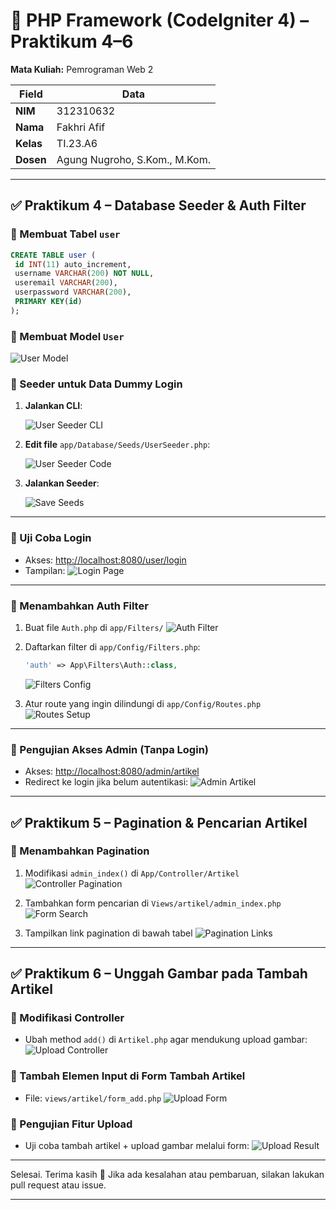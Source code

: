 # 📘 PHP Framework (CodeIgniter 4) – Praktikum 4–6

**Mata Kuliah:** Pemrograman Web 2

| Field     | Data                          |
| --------- | ----------------------------- |
| **NIM**   | 312310632                     |
| **Nama**  | Fakhri Afif                   |
| **Kelas** | TI.23.A6                      |
| **Dosen** | Agung Nugroho, S.Kom., M.Kom. |

---

## ✅ Praktikum 4 – Database Seeder & Auth Filter

### 🔹 Membuat Tabel `user`

```sql
CREATE TABLE user (
 id INT(11) auto_increment,
 username VARCHAR(200) NOT NULL,
 useremail VARCHAR(200),
 userpassword VARCHAR(200),
 PRIMARY KEY(id)
);
```

### 🔹 Membuat Model `User`

![User Model](ss/model.png)

### 🔹 Seeder untuk Data Dummy Login

1. **Jalankan CLI**:
   
   ![User Seeder CLI](ss/seeder.png)

3. **Edit file** `app/Database/Seeds/UserSeeder.php`:
   
   ![User Seeder Code](ss/user.png)

4. **Jalankan Seeder**:
   
   ![Save Seeds](ss/saveseeds.png)

---

### 🔹 Uji Coba Login

* Akses: [http://localhost:8080/user/login](http://localhost:8080/user/login)
* Tampilan:
  ![Login Page](ss/login.png)

---

### 🔹 Menambahkan Auth Filter

1. Buat file `Auth.php` di `app/Filters/`
   ![Auth Filter](ss/auth.png)

2. Daftarkan filter di `app/Config/Filters.php`:

   ```php
   'auth' => App\Filters\Auth::class,
   ```

   ![Filters Config](ss/filter.png)

3. Atur route yang ingin dilindungi di `app/Config/Routes.php`
   ![Routes Setup](ss/routes.png)

---

### 🔹 Pengujian Akses Admin (Tanpa Login)

* Akses: [http://localhost:8080/admin/artikel](http://localhost:8080/admin/artikel)
* Redirect ke login jika belum autentikasi:
  ![Admin Artikel](ss/login.png)

---

## ✅ Praktikum 5 – Pagination & Pencarian Artikel

### 🔹 Menambahkan Pagination

1. Modifikasi `admin_index()` di `App/Controller/Artikel`
   ![Controller Pagination](ss/ssp5_2.png)

2. Tambahkan form pencarian di `Views/artikel/admin_index.php`
   ![Form Search](ss/ssp5_3.png)

3. Tampilkan link pagination di bawah tabel
   ![Pagination Links](ss/artikels.png)

---

## ✅ Praktikum 6 – Unggah Gambar pada Tambah Artikel

### 🔹 Modifikasi Controller

* Ubah method `add()` di `Artikel.php` agar mendukung upload gambar:
  ![Upload Controller](ss/ssuploadcontroller.png)

### 🔹 Tambah Elemen Input di Form Tambah Artikel

* File: `views/artikel/form_add.php`
  ![Upload Form](ss/ssuploadform.png)

### 🔹 Pengujian Fitur Upload

* Uji coba tambah artikel + upload gambar melalui form:
  ![Upload Result](ss/ssuploadresult.png)

---

Selesai. Terima kasih 🙌
Jika ada kesalahan atau pembaruan, silakan lakukan pull request atau issue.

---

